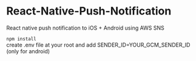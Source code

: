 # React-Native-Push-Notification
React native push notification to iOS + Android using AWS SNS

`npm install` <br/>
create .env file at your root and add SENDER_ID=YOUR_GCM_SENDER_ID (only for android)

